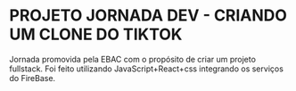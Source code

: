 # PROJETO JORNADA DEV - CRIANDO UM CLONE DO TIKTOK
Jornada promovida pela EBAC com o propósito de criar um projeto fullstack. 
Foi feito utilizando JavaScript+React+css integrando os serviços do FireBase.


